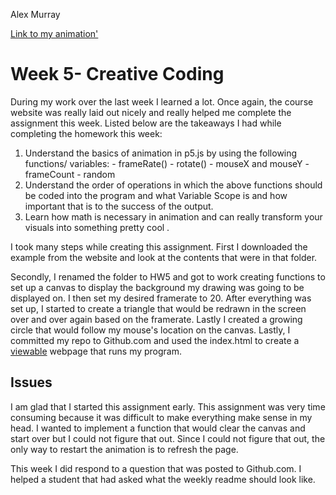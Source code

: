 Alex Murray

[Link to my animation'](https://a25murray.github.io/120-work/HW4/)

# Week 5- Creative Coding

  During my work over the last week I learned a lot. Once again, the course website was really laid out nicely and really helped me complete the assignment this week. Listed below are the takeaways I had while completing the homework this week:

  1. Understand the basics of animation in p5.js by using the following functions/ variables:
    - frameRate()
    - rotate()
    - mouseX and mouseY
    - frameCount
    - random
  2. Understand the order of operations in which the above functions should be coded into the program and what Variable Scope is and how important that is to the success of the output.
  3. Learn how math is necessary in animation and can really transform your visuals into something pretty cool .

I took many steps while creating this assignment. First I downloaded the example from the website and look at the contents that were in that folder.

Secondly, I renamed the folder to HW5 and got to work creating functions to set up a canvas to display the background my drawing was going to be displayed on. I then set my desired framerate to 20. After everything was set up, I started to create a triangle that would be redrawn in the screen over and over again based on the framerate. Lastly I created a growing circle that would follow my mouse's location on the canvas. Lastly, I committed my repo to Github.com and used the index.html to create a [viewable](https://a25murray.github.io/120-work/HW4/) webpage that runs my program.

## Issues

  I am glad that I started this assignment early. This assignment was very time consuming because it was difficult to make everything make sense in my head. I wanted to implement a function that would clear the canvas and start over but I could not figure that out. Since I could not figure that out, the only way to restart the animation is to refresh the page.

  This week I did respond to a question that was posted to Github.com. I helped a student that had asked what the weekly readme should look like.
